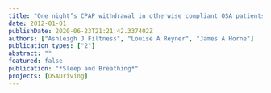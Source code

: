```yaml
---
title: "One night’s CPAP withdrawal in otherwise compliant OSA patients: marked driving impairment but good awareness of increased sleepiness"
date: 2012-01-01
publishDate: 2020-06-23T21:21:42.337402Z
authors: ["Ashleigh J Filtness", "Louise A Reyner", "James A Horne"]
publication_types: ["2"]
abstract: ""
featured: false
publication: "*Sleep and Breathing*"
projects: [OSADriving]
---
```


